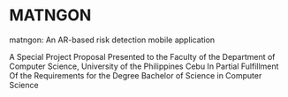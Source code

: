 # MATNGON
matngon: An AR-based risk detection mobile application

A Special Project Proposal Presented to the Faculty of the Department of Computer Science, University of the Philippines Cebu
In Partial Fulfillment Of the Requirements for the Degree Bachelor of Science in Computer Science

